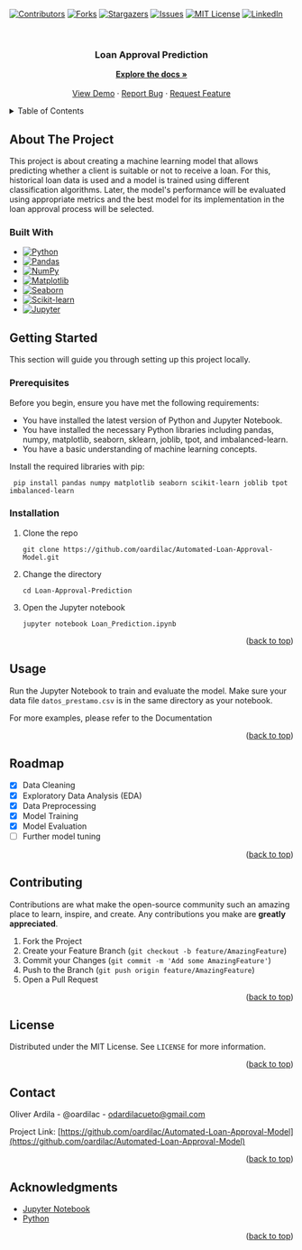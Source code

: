 <a name="readme-top"></a>
[![Contributors](https://shields.io/badge/Contributors-1-green)](https://github.com/oardilac/Automated-Loan-Approval-Model/graphs/contributors)
[![Forks](https://img.shields.io/github/forks/oardilac/Automated-Loan-Approval-Model)](https://github.com/oardilac/Automated-Loan-Approval-Model/network/members)
[![Stargazers](https://img.shields.io/github/stars/oardilac/Automated-Loan-Approval-Model)](https://github.com/oardilac/Automated-Loan-Approval-Model/stargazers)
[![Issues](https://img.shields.io/github/issues/oardilac/Automated-Loan-Approval-Model)](https://github.com/oardilac/Automated-Loan-Approval-Model/issues)
[![MIT License](https://img.shields.io/github/license/oardilac/Automated-Loan-Approval-Model)](https://github.com/oardilac/Automated-Loan-Approval-Model/blob/main/LICENSE)
[![LinkedIn](https://img.shields.io/badge/-LinkedIn-black.svg?style=flat-square&logo=linkedin&colorB=555)](https://www.linkedin.com/in/oardilac/)

<br />
<h3 align="center">Loan Approval Prediction</h3>

  <p align="center">
    <a href="https://github.com/oardilac/Automated-Loan-Approval-Model/"><strong>Explore the docs »</strong></a>
    <br />
    <br />
    <a href="https://github.com/oardilac/Automated-Loan-Approval-Model/">View Demo</a>
    ·
    <a href="https://github.com/oardilac/Automated-Loan-Approval-Model/issues">Report Bug</a>
    ·
    <a href="https://github.com/oardilac/Automated-Loan-Approval-Model/issues">Request Feature</a>
  </p>
</div>


<!-- TABLE OF CONTENTS -->
<details>
  <summary>Table of Contents</summary>
  <ol>
    <li>
      <a href="#about-the-project">About The Project</a>
      <ul>
        <li><a href="#built-with">Built With</a></li>
      </ul>
    </li>
    <li>
      <a href="#getting-started">Getting Started</a>
      <ul>
        <li><a href="#prerequisites">Prerequisites</a></li>
        <li><a href="#installation">Installation</a></li>
      </ul>
    </li>
    <li><a href="#usage">Usage</a></li>
    <li><a href="#roadmap">Roadmap</a></li>
    <li><a href="#contributing">Contributing</a></li>
    <li><a href="#license">License</a></li>
    <li><a href="#contact">Contact</a></li>
    <li><a href="#acknowledgments">Acknowledgments</a></li>
  </ol>
</details>

<!-- ABOUT THE PROJECT -->
## About The Project

This project is about creating a machine learning model that allows predicting whether a client is suitable or not to receive a loan. For this, historical loan data is used and a model is trained using different classification algorithms. Later, the model's performance will be evaluated using appropriate metrics and the best model for its implementation in the loan approval process will be selected.

### Built With
* [![Python](https://img.shields.io/badge/Python-3776AB?style=for-the-badge&logo=python&logoColor=white)](https://www.python.org/)
* [![Pandas](https://img.shields.io/badge/Pandas-2C2D72?style=for-the-badge&logo=pandas&logoColor=white)](https://pandas.pydata.org/)
* [![NumPy](https://img.shields.io/badge/NumPy-013243?style=for-the-badge&logo=numpy&logoColor=white)](https://numpy.org/)
* [![Matplotlib](https://img.shields.io/badge/Matplotlib-008080?style=for-the-badge&logo=matplotlib&logoColor=white)](https://matplotlib.org/)
* [![Seaborn](https://img.shields.io/badge/Seaborn-3776AB?style=for-the-badge&logo=python&logoColor=white)](https://seaborn.pydata.org/)
* [![Scikit-learn](https://img.shields.io/badge/ScikitLearn-F7931E?style=for-the-badge&logo=scikit-learn&logoColor=white)](https://scikit-learn.org/stable/)
* [![Jupyter](https://img.shields.io/badge/Jupyter-%23F37626?style=for-the-badge&logo=Jupyter&logoColor=white)](https://jupyter.org/)

<!-- GETTING STARTED -->
## Getting Started

This section will guide you through setting up this project locally.

### Prerequisites

Before you begin, ensure you have met the following requirements:
* You have installed the latest version of Python and Jupyter Notebook.
* You have installed the necessary Python libraries including pandas, numpy, matplotlib, seaborn, sklearn, joblib, tpot, and imbalanced-learn.
* You have a basic understanding of machine learning concepts.

Install the required libraries with pip:
  ```
   pip install pandas numpy matplotlib seaborn scikit-learn joblib tpot imbalanced-learn
  ```

### Installation

1. Clone the repo

    ```
    git clone https://github.com/oardilac/Automated-Loan-Approval-Model.git
    ```

2. Change the directory

    ```
    cd Loan-Approval-Prediction
    ```

3. Open the Jupyter notebook
    ```
    jupyter notebook Loan_Prediction.ipynb
    ```

<p align="right">(<a href="#readme-top">back to top</a>)</p>

<!-- USAGE EXAMPLES -->
## Usage

Run the Jupyter Notebook to train and evaluate the model. Make sure your data file `datos_prestamo.csv` is in the same directory as your notebook.

For more examples, please refer to the Documentation

<p align="right">(<a href="#readme-top">back to top</a>)</p>


<!-- ROADMAP -->
## Roadmap
- [x] Data Cleaning
- [x] Exploratory Data Analysis (EDA)
- [x] Data Preprocessing
- [x] Model Training
- [x] Model Evaluation
- [ ] Further model tuning

<p align="right">(<a href="#readme-top">back to top</a>)</p>


<!-- CONTRIBUTING -->
## Contributing
Contributions are what make the open-source community such an amazing place to learn, inspire, and create. Any contributions you make are **greatly appreciated**.

1. Fork the Project
2. Create your Feature Branch (`git checkout -b feature/AmazingFeature`)
3. Commit your Changes (`git commit -m 'Add some AmazingFeature'`)
4. Push to the Branch (`git push origin feature/AmazingFeature`)
5. Open a Pull Request

<p align="right">(<a href="#readme-top">back to top</a>)</p>

<!-- LICENSE -->
## License
Distributed under the MIT License. See `LICENSE` for more information.

<p align="right">(<a href="#readme-top">back to top</a>)</p>


<!-- CONTACT -->
## Contact

Oliver Ardila - @oardilac - odardilacueto@gmail.com

Project Link: [https://github.com/oardilac/Automated-Loan-Approval-Model](https://github.com/oardilac/Automated-Loan-Approval-Model)

<p align="right">(<a href="#readme-top">back to top</a>)</p>

<!-- ACKNOWLEDGMENTS -->
## Acknowledgments
- [Jupyter Notebook](https://jupyter.org/)
- [Python](https://www.python.org/)

<p align="right">(<a href="#readme-top">back to top</a>)</p>
